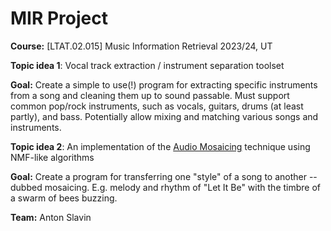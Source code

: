 # MIR Project

**Course:** [LTAT.02.015] Music Information Retrieval 2023/24, UT

**Topic idea 1**: Vocal track extraction / instrument separation toolset

**Goal:** Create a simple to use(!) program for extracting specific instruments from a song and cleaning them up to sound passable. Must support common pop/rock instruments, such as vocals, guitars, drums (at least partly), and bass. Potentially allow mixing and matching various songs and instruments.

**Topic idea 2**: An implementation of the [Audio Mosaicing](https://www.audiolabs-erlangen.de/resources/MIR/2015-ISMIR-LetItBee) technique using NMF-like algorithms

**Goal:** Create a program for transferring one "style" of a song to another -- dubbed mosaicing. E.g. melody and rhythm of "Let It Be" with the timbre of a swarm of bees buzzing. 

**Team:** Anton Slavin
